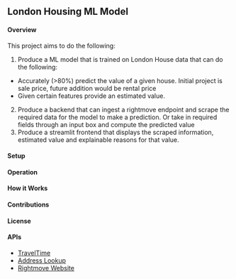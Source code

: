 ## London Housing ML Model
#### Overview
This project aims to do the following:
1. Produce a ML model that is trained on London House data that can do the following:
- Accurately (>80%) predict the value of a given house. Initial project is sale price, future addition would be rental price
- Given certain features provide an estimated value.
2. Produce a backend that can ingest a rightmove endpoint and scrape the required data for the model to make a prediction. Or take in required fields through an input box and compute the predicted value
3. Produce a streamlit frontend that displays the scraped information, estimated value and explainable reasons for that value.
#### Setup
#### Operation
#### How it Works
#### Contributions
#### License
#### APIs
- [TravelTime](https://docs.traveltime.com/api/start/travel-time-distance-matrix)
- [Address Lookup](https://developers.google.com/maps/documentation/address-validation/overview)
- [Rightmove Website](https://www.rightmove.co.uk/)